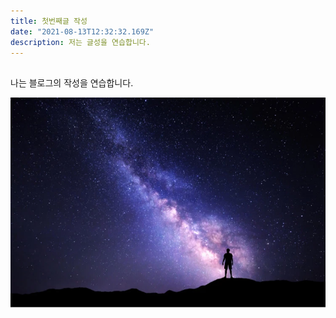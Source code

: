 ```yaml
---
title: 첫번째글 작성
date: "2021-08-13T12:32:32.169Z"
description: 저는 글성을 연습합니다.
---
```


## 

나는 블로그의 작성을 연습합니다.

![Alt Text](./mypic.png)